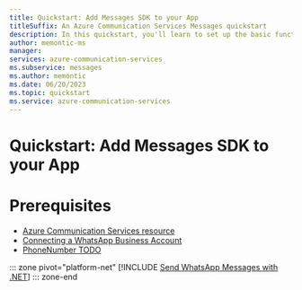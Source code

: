 ```yaml
---
title: Quickstart: Add Messages SDK to your App
titleSuffix: An Azure Communication Services Messages quickstart
description: In this quickstart, you'll learn to set up the basic functionality of Azure Communication Services Messages
author: memontic-ms
manager: 
services: azure-communication-services
ms.subservice: messages
ms.author: memontic
ms.date: 06/20/2023
ms.topic: quickstart
ms.service: azure-communication-services
---
```


# Quickstart: Add Messages SDK to your App

# Prerequisites

- [Azure Communication Services resource](../../create-communication-resource.md)
- [Connecting a WhatsApp Business Account](../../../concepts/advancedmessaging/whatsapp/connecting-whatsapp-business-account.md)
- [PhoneNumber TODO]()

::: zone pivot="platform-net"
[!INCLUDE [Send WhatsApp Messages with .NET](./includes/get-started/messages-get-started-net.md)]
::: zone-end
